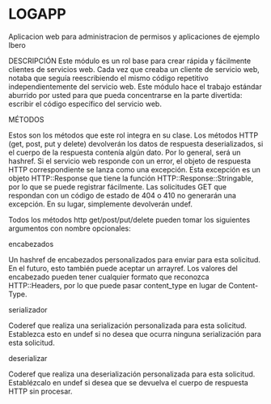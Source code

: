 # LOGAPP

Aplicacion web para administracion de permisos y aplicaciones de ejemplo Ibero

DESCRIPCIÓN
Este módulo es un rol base para crear rápida y fácilmente clientes de servicios web. Cada vez que creaba un cliente de servicio web, notaba que seguía reescribiendo el mismo código repetitivo independientemente del servicio web. Este módulo hace el trabajo estándar aburrido por usted para que pueda concentrarse en la parte divertida: escribir el código específico del servicio web.

MÉTODOS

Estos son los métodos que este rol integra en su clase. Los métodos HTTP (get, post, put y delete) devolverán los datos de respuesta deserializados, si el cuerpo de la respuesta contenía algún dato. Por lo general, será un hashref. Si el servicio web responde con un error, el objeto de respuesta HTTP correspondiente se lanza como una excepción. Esta excepción es un objeto HTTP::Response que tiene la función HTTP::Response::Stringable, por lo que se puede registrar fácilmente. Las solicitudes GET que respondan con un código de estado de 404 o 410 no generarán una excepción. En su lugar, simplemente devolverán undef.

Todos los métodos http get/post/put/delete pueden tomar los siguientes argumentos con nombre opcionales:

encabezados

Un hashref de encabezados personalizados para enviar para esta solicitud. En el futuro, esto también puede aceptar un arrayref. Los valores del encabezado pueden tener cualquier formato que reconozca HTTP::Headers, por lo que puede pasar content_type en lugar de Content-Type.

serializador

Coderef que realiza una serialización personalizada para esta solicitud. Establezca esto en undef si no desea que ocurra ninguna serialización para esta solicitud.

deserializar

Coderef que realiza una deserialización personalizada para esta solicitud. Establézcalo en undef si desea que se devuelva el cuerpo de respuesta HTTP sin procesar.
